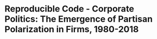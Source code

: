 # Reproducible Code - Corporate Politics: The Emergence of Partisan Polarization in Firms, 1980-2018
